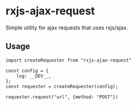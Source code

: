 # rxjs-ajax-request
Simple utility for ajax requests that uses rxjs/ajax.

## Usage
```
import createRequester from "rxjs-ajax-request"

const config = {
    log: __DEV__,
};
const requester = createRequester(config);

requester.request("url", {method: "POST"})
```
